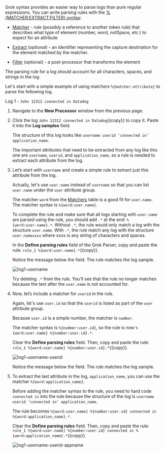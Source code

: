 Grok syntax provides an easier way to parse logs than pure regular expressions. You can write parsing rules with the <a href="https://docs.datadoghq.com/logs/processing/parsing/overview" target="_blank">%{MATCHER:EXTRACT:FILTER} syntax</a>:

- <a href="https://docs.datadoghq.com/logs/processing/parsing/?tab=matcher#matcher-and-filter" target="_blank">Matcher</a> - rule (possibly a reference to another token rule) that describes what type of element (number, word, notSpace, etc.) to expect for an attribute

- <a href="https://docs.datadoghq.com/logs/processing/parsing/?tab=matcher#parsing-a-specific-text-attribute" target="_blank">Extract</a> (optional) - an identifier representing the capture destination for the element matched by the matcher.

- <a href="https://docs.datadoghq.com/logs/processing/parsing/?tab=filter#matcher-and-filter" target="_blank">Filter</a> (optional) -  a post-processor that transforms the element

The parsing rule for a log should account for all characters, spaces, and strings in the log.

Let's start with a simple example of using matchers `%{matcher:attribute}` to parse the following log.

Log 1 - `John 12312 connected in Datadog`

1. Navigate to the **New Processor** window from the previous page.

2. Click the log `John 12312 connected in Datadog`{{copy}} to copy it. Paste it into the **Log samples** field. 

    The structure of this log looks like  `username userid ‘connected in’ application_name`. 

    The important attributes that need to be extracted from any log like this one are `username`, `userid`, and `application_name`, so a rule is needed to extract each attribute from the log. 

3. Let’s start with `username` and create a simple rule to extract just this attribute from the log. 

    Actually, let's use `user.name` instead of `username` so that you can list `user.name` under the `user` attribute group.
    
    The matcher `word` from the <a href="https://docs.datadoghq.com/logs/processing/parsing/?tab=matcher#matcher-and-filter" target="_blank">Matchers</a> table is a good fit for `user.name`. The matcher syntax is `%{word:user.name}`. 

    To complete the rule and make sure that all logs starting with `user.name` are parsed using the rule, you should add `.*` at the end: `%{word:user.name}.*`. Without `.*`, the rule would only match a log with the structure `user.name`. With `.*`, the rule match any log with the structure `user.namexxxx` where xxxx is any string of characters and spaces.

    In the **Define parsing rules** field of the Grok Parser, copy and paste the rule: `rule_1 %{word:user.name}.*`{{copy}}.

    Notice the message below the field. The rule matches the log sample.

    ![log1-username](logsparsing/assets/log1-username.png)

    Try deleting `.*` from the rule. You'll see that the rule no longer matches because the text after the `user.name` is not accounted for.

4. Now, let’s include a matcher for `userid` in the rule. 

    Again, let's use `user.id` so that the `userid` is listed as part of the `user` attribute group. 

    Because  `user.id` is a simple number, the matcher is `number`. 

    The matcher syntax is `%{number:user.id}`, so the rule is now `%{word:user.name} %{number:user.id}.*`.

    Clear the **Define parsing rules** field. Then, copy and paste the rule: `rule_1 %{word:user.name} %{number:user.id}.*`{{copy}}.
    
    ![log1-username-userid](logsparsing/assets/log1-username-userid.png)

    Notice the message below the field. The rule matches the log sample.

5. To extract the last attribute in the log, `application_name`, you can use the matcher `%{word:application_name}`. 

    Before adding the matcher syntax to the rule, you need to hard code `connected in` into the rule because the structure of the log is `username userid ‘connected in’ application_name`. 

    The rule becomes `%{word:user.name} %{number:user.id} connected in %{word:application_name}.*`. 

    Clear the **Define parsing rules** field. Then, copy and paste the rule: `rule_1 %{word:user.name} %{number:user.id} connected in %{word:application_name}.*`{{copy}}.
    
    ![log1-username-userid-appname](logsparsing/assets/log1-username-userid-appname.png)
